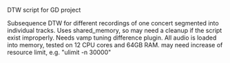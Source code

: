 
DTW script for GD project

Subsequence DTW for different recordings of one concert segmented into individual tracks.
Uses shared_memory, so may need a cleanup if the script exist improperly. 
Needs vamp tuning difference plugin.
All audio is loaded into memory, tested on 12 CPU cores and 64GB RAM.
may need increase of resource limit, e.g. "ulimit -n 30000"
